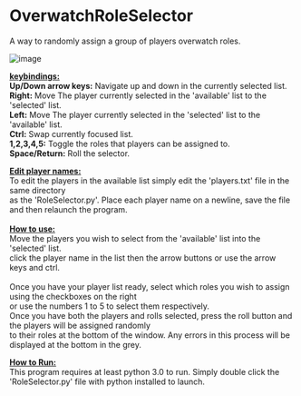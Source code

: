 # OverwatchRoleSelector
A way to randomly assign a group of players overwatch roles.


![image](https://user-images.githubusercontent.com/43573052/217600906-86f81a03-4df6-4b96-b7d5-e61f5a5e0110.png)

<ins>**keybindings:<br />**</ins>
**Up/Down arrow keys:** Navigate up and down in the currently selected list.<br />
**Right:** Move The player currently selected in the 'available' list to the 'selected' list.<br />
**Left:** Move The player currently selected in the 'selected' list to the 'available' list.<br />
**Ctrl:** Swap currently focused list.<br />
**1,2,3,4,5:** Toggle the roles that players can be assigned to.<br />
**Space/Return:** Roll the selector.<br />

<ins>**Edit player names:<br />**</ins>
To edit the players in the available list simply edit the 'players.txt' file in the same directory<br />
as the 'RoleSelector.py'. Place each player name on a newline, save the file and then relaunch the program.<br />
<br />
<ins>**How to use:<br />**</ins>
Move the players you wish to select from the 'available' list into the 'selected' list.<br />
click the player name in the list then the arrow buttons or use the arrow keys and ctrl.<br />
<br />
Once you have your player list ready, select which roles you wish to assign using the checkboxes on the right<br />
or use the numbers 1 to 5 to select them respectively.
<br />
Once you have both the players and rolls selected, press the roll button and the players will be assigned randomly<br />
to their roles at the bottom of the window. Any errors in this process will be displayed at the bottom in the grey.

<ins>**How to Run:<br />**</ins>
This program requires at least python 3.0 to run. Simply double click the 'RoleSelector.py' file with python installed to launch.
